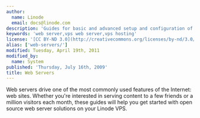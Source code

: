 ```yaml
---
author:
  name: Linode
  email: docs@linode.com
description: 'Guides for basic and advanced setup and configuration of software for hosting web sites.'
keywords: 'web server,vps web server,vps hosting'
license: '[CC BY-ND 3.0](http://creativecommons.org/licenses/by-nd/3.0/us/)'
alias: ['web-servers/']
modified: Tuesday, April 19th, 2011
modified_by:
  name: System
published: 'Thursday, July 16th, 2009'
title: Web Servers
---
```


Web servers drive one of the most commonly used features of the Internet: web sites. Whether you're interested in serving content to a few friends or a million visitors each month, these guides will help you get started with open source web server solutions on your Linode VPS.
